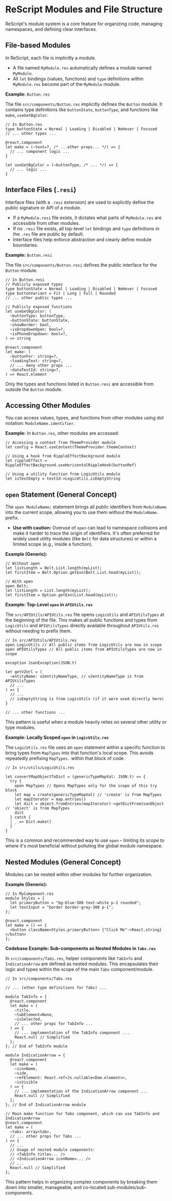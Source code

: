 # ReScript Modules and File Structure

ReScript's module system is a core feature for organizing code, managing namespaces, and defining clear interfaces.

## File-based Modules

In ReScript, each file is implicitly a module.

- A file named `MyModule.res` automatically defines a module named `MyModule`.
- All `let` bindings (values, functions) and `type` definitions within `MyModule.res` become part of the `MyModule` module.

**Example:** `Button.res`

The file `src/components/Button.res` implicitly defines the `Button` module. It contains type definitions like `buttonState`, `buttonType`, and functions like `make`, `useGetBgColor`.

```rescript
// In Button.res
type buttonState = Normal | Loading | Disabled | NoHover | Focused
// ... other types ...

@react.component
let make = (~text=?, /* ...other props... */) => {
  // ... component logic ...
}

let useGetBgColor = (~buttonType, /* ... */) => {
  // ... logic ...
}
```

## Interface Files (`.resi`)

Interface files (with a `.resi` extension) are used to explicitly define the public signature or API of a module.

- If a `MyModule.resi` file exists, it dictates what parts of `MyModule.res` are accessible from other modules.
- If no `.resi` file exists, all top-level `let` bindings and `type` definitions in the `.res` file are public by default.
- Interface files help enforce abstraction and clearly define module boundaries.

**Example:** `Button.resi`

The file `src/components/Button.resi` defines the public interface for the `Button` module.

```rescript
// In Button.resi
// Publicly exposed types
type buttonState = Normal | Loading | Disabled | NoHover | Focused
type buttonVariant = Fit | Long | Full | Rounded
// ... other public types ...

// Publicly exposed functions
let useGetBgColor: (
  ~buttonType: buttonType,
  ~buttonState: buttonState,
  ~showBorder: bool,
  ~isDropdownOpen: bool=?,
  ~isPhoneDropdown: bool=?,
) => string

@react.component
let make: (
  ~buttonFor: string=?,
  ~loadingText: string=?,
  // ... many other props ...
  ~dataTestId: string=?,
) => React.element
```

Only the types and functions listed in `Button.resi` are accessible from outside the `Button` module.

## Accessing Other Modules

You can access values, types, and functions from other modules using dot notation: `ModuleName.identifier`.

**Example:** In `Button.res`, other modules are accessed:

```rescript
// Accessing a context from ThemeProvider module
let config = React.useContext(ThemeProvider.themeContext)

// Using a hook from RippleEffectBackground module
let rippleEffect = RippleEffectBackground.useHorizontalRippleHook(buttonRef)

// Using a utility function from LogicUtils module
let isTextEmpty = textId->LogicUtils.isEmptyString
```

## `open` Statement (General Concept)

The `open ModuleName;` statement brings all public identifiers from `ModuleName` into the current scope, allowing you to use them without the `ModuleName.` prefix.

- **Use with caution:** Overuse of `open` can lead to namespace collisions and make it harder to trace the origin of identifiers. It's often preferred for widely used utility modules (like `Belt` for data structures) or within a limited scope (e.g., inside a function).

**Example (Generic):**

```rescript
// Without open
let listLength = Belt.List.length(myList);
let firstItem = Belt.Option.getExn(Belt.List.head(myList));

// With open
open Belt;
let listLength = List.length(myList);
let firstItem = Option.getExn(List.head(myList));
```

**Example: Top-Level `open` in `APIUtils.res`**

The `src/APIUtils/APIUtils.res` file opens `LogicUtils` and `APIUtilsTypes` at the beginning of the file. This makes all public functions and types from `LogicUtils` and `APIUtilsTypes` directly available throughout `APIUtils.res` without needing to prefix them.

```rescript
// In src/APIUtils/APIUtils.res
open LogicUtils // All public items from LogicUtils are now in scope
open APIUtilsTypes // All public items from APIUtilsTypes are now in scope

exception JsonException(JSON.t)

let getV2Url = (
  ~entityName: v2entityNameType, // v2entityNameType is from APIUtilsTypes
  // ...
) => {
  // ...
  // isEmptyString is from LogicUtils (if it were used directly here)
}

// ... other functions ...
```

This pattern is useful when a module heavily relies on several other utility or type modules.

**Example: Locally Scoped `open` in `LogicUtils.res`**

The `LogicUtils.res` file uses an `open` statement within a specific function to bring types from `MapTypes` into that function's local scope. This avoids repeatedly prefixing `MapTypes.` within that block of code.

```rescript
// In src/utils/LogicUtils.res

let convertMapObjectToDict = (genericTypeMapVal: JSON.t) => {
  try {
    open MapTypes // Opens MapTypes only for the scope of this try block
    let map = create(genericTypeMapVal) // 'create' is from MapTypes
    let mapIterator = map.entries()
    let dict = object.fromEntries(mapIterator)->getDictFromJsonObject // 'object' is from MapTypes
    dict
  } catch {
  | _ => Dict.make()
  }
}
```

This is a common and recommended way to use `open` – limiting its scope to where it's most beneficial without polluting the global module namespace.

## Nested Modules (General Concept)

Modules can be nested within other modules for further organization.

**Example (Generic):**

```rescript
// In MyComponent.res
module Styles = {
  let primaryButton = "bg-blue-500 text-white p-2 rounded";
  let textInput = "border border-gray-300 p-1";
};

@react.component
let make = () => {
  <button className=Styles.primaryButton> {"Click Me"->React.string} </button>
};
```

**Codebase Example: Sub-components as Nested Modules in `Tabs.res`**

In `src/components/Tabs.res`, helper components like `TabInfo` and `IndicationArrow` are defined as nested modules. This encapsulates their logic and types within the scope of the main `Tabs` component/module.

```rescript
// In src/components/Tabs.res

// ... (other type definitions for Tabs) ...

module TabInfo = {
  @react.component
  let make = (
    ~title,
    ~tabElement=None,
    ~isSelected,
    // ... other props for TabInfo ...
  ) => {
    // ... implementation of the TabInfo component ...
    React.null // Simplified
  };
}; // End of TabInfo module

module IndicationArrow = {
  @react.component
  let make = (
    ~iconName,
    ~side,
    ~refElement: React.ref<Js.nullable<Dom.element>>,
    ~isVisible
  ) => {
    // ... implementation of the IndicationArrow component ...
    React.null // Simplified
  };
}; // End of IndicationArrow module

// Main make function for Tabs component, which can use TabInfo and IndicationArrow
@react.component
let make = (
  ~tabs: array<tab>,
  // ... other props for Tabs ...
) => {
  // ...
  // Usage of nested module components:
  // <TabInfo title=... />
  // <IndicationArrow iconName=... />
  // ...
  React.null // Simplified
};
```

This pattern helps in organizing complex components by breaking them down into smaller, manageable, and co-located sub-modules/sub-components.